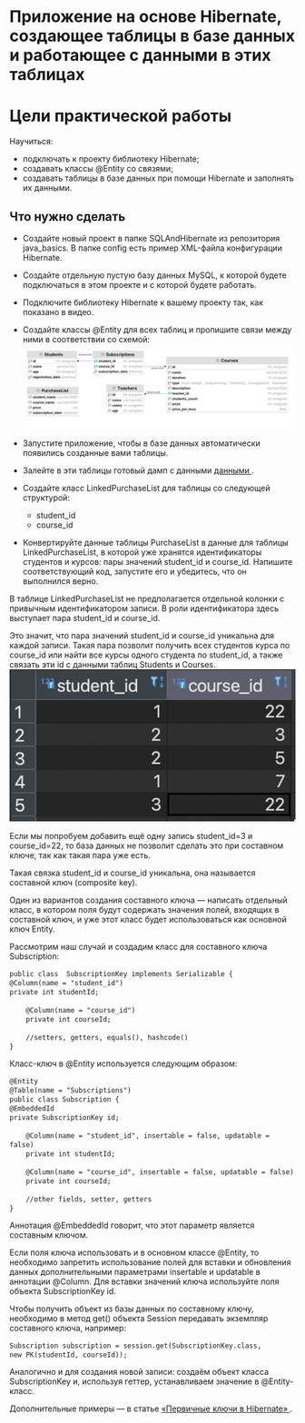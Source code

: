 # Приложение на основе Hibernate, создающее таблицы в базе данных и работающее с данными в этих таблицах 
# Цели практической работы

  Научиться:

+  подключать к проекту библиотеку Hibernate; 
+ создавать классы @Entity со связями;
+ создавать таблицы в базе данных при помощи Hibernate и заполнять их данными.

## Что нужно сделать
+ Создайте новый проект в папке SQLAndHibernate из репозитория java_basics. В папке config есть пример XML-файла конфигурации Hibernate.
+ Создайте отдельную пустую базу данных MySQL, к которой будете подключаться в этом проекте и с которой будете работать.
+ Подключите библиотеку Hibernate к вашему проекту так, как показано в видео.
+ Создайте классы @Entity для всех таблиц и пропишите связи между ними в соответствии со схемой:
![img.png](img.png)

+ Запустите приложение, чтобы в базе данных автоматически появились созданные вами таблицы.
+ Залейте в эти таблицы готовый дамп с данными [данными ](https://drive.google.com/file/d/14ePR9T4HYQzIaXvpwpFBoYE3Ke-Bg_tE/view?usp=sharing).
+ Создайте класс LinkedPurchaseList для таблицы со следующей структурой:
  + student_id
  + course_id
+ Конвертируйте данные таблицы PurchaseList в данные для таблицы LinkedPurchaseList, в которой уже хранятся идентификаторы студентов и курсов: пары значений student_id и course_id. Напишите соответствующий код, запустите его и убедитесь, что он выполнился верно.

В таблице LinkedPurchaseList не предполагается отдельной колонки с привычным идентификатором записи. В роли идентификатора здесь выступает пара student_id и course_id.

Это значит, что пара значений student_id и course_id уникальна для каждой записи. Такая пара позволит получить всех студентов курса по course_id или найти все курсы одного студента по student_id, а также связать эти id с данными таблиц Students и Courses.
 ![img_1.png](img_1.png)

Если мы попробуем добавить ещё одну запись student_id=3 и course_id=22, то база данных не позволит сделать это при составном ключе, так как такая пара уже есть.

Такая связка student_id и course_id уникальна, она называется составной ключ (composite key).

Один из вариантов создания составного ключа — написать отдельный класс, в котором поля будут содержать значения полей, входящих в составной ключ, и уже этот класс будет использоваться как основной ключ Entity.

Рассмотрим наш случай и создадим класс для составного ключа Subscription:
```
public class  SubscriptionKey implements Serializable {
@Column(name = "student_id")
private int studentId;

    @Column(name = "course_id") 
    private int courseId; 

    //setters, getters, equals(), hashcode() 
}
```
Класс-ключ в @Entity используется следующим образом:

```
@Entity
@Table(name = "Subscriptions")
public class Subscription {
@EmbeddedId
private SubscriptionKey id;

    @Column(name = "student_id", insertable = false, updatable = false) 
    private int studentId; 

    @Column(name = "course_id", insertable = false, updatable = false) 
    private int courseId; 
    
    //other fields, setter, getters
}
```
Аннотация @EmbeddedId говорит, что этот параметр является составным ключом.

Если поля ключа использовать и в основном классе @Entity, то необходимо запретить использование полей для вставки и обновления данных дополнительными параметрами insertable и updatable в аннотации @Column. Для вставки значений ключа используйте поля объекта SubscriptionKey id.

Чтобы получить объект из базы данных по составному ключу, необходимо в метод get() объекта Session передавать экземпляр составного ключа, например:
```
Subscription subscription = session.get(SubscriptionKey.class, 
new PK(studentId, courseId));

```
Аналогично и для создания новой записи: создаём объект класса SubscriptionKey и, используя геттер, устанавливаем значение в @Entity-класс.

Дополнительные примеры — в статье  [«Первичные ключи в Hibernate» ](https://mywebcenter.ru/pervichnye-klyuchi-v-hibernate-3843/).
 
 
 

